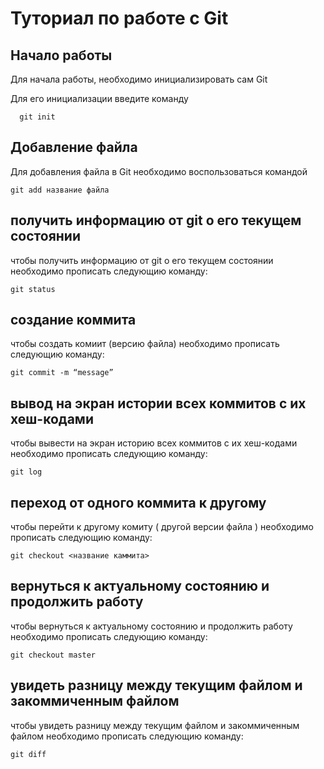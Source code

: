 # Туториал по работе с Git

## Начало работы

Для начала работы, необходимо инициализировать сам Git

Для его инициализации введите команду 

```
  git init
```

## Добавление файла

Для добавления файла в Git необходимо воспользоваться командой 

```
git add название файла
```
## получить информацию от git о его текущем состоянии

чтобы получить информацию от git о его текущем состоянии необходимо прописать следующию команду:

```
git status
```

## создание коммита

чтобы создать комиит (версию файла)
необходимо прописать следующию команду:

```
git commit -m “message”
```

## вывод на экран истории всех коммитов с их хеш-кодами

чтобы вывести на экран историю всех коммитов с их хеш-кодами необходимо прописать следующию команду:

```
git log
```

## переход от одного коммита к другому

чтобы перейти к другому комиту ( другой версии файла ) необходимо прописать следующию команду:

```
git checkout <название каммита>
```

## вернуться к актуальному состоянию и продолжить работу

чтобы вернуться к актуальному состоянию и продолжить работу необходимо прописать следующию команду:

```
git checkout master
```

## увидеть разницу между текущим файлом и закоммиченным файлом

чтобы увидеть разницу между текущим файлом и закоммиченным файлом необходимо прописать следующию команду:

```
git diff
```